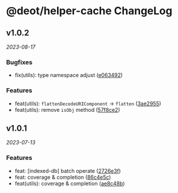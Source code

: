 # @deot/helper-cache ChangeLog

## v1.0.2

_2023-08-17_

### Bugfixes

- fix(utils): type namespace adjust ([e063492](https://github.com/deot/helper/commit/e063492e529f95516661cc58cea8c5733fa6e972))

### Features

- feat(utils): `flattenDecodeURIComponent` ->  `flatten` ([3ae2955](https://github.com/deot/helper/commit/3ae29553e06a0309c227075551543dd3179173a7))
- feat(utils): remove `isObj` method ([57f8ce2](https://github.com/deot/helper/commit/57f8ce2b36878a22cfecba67a57df4d752b04bd2))

## v1.0.1

_2023-07-13_

### Features

- feat: [indexed-db] batch operate ([2726e3f](https://github.com/deot/helper/commit/2726e3f679e9c572b73fc8c4fddf189b1ff478df))
- feat: coverage & completion ([86c4e5c](https://github.com/deot/helper/commit/86c4e5c5f93c8b06bda02d897c91cbfb23597e39))
- feat(utils): coverage & completion ([ae8c48b](https://github.com/deot/helper/commit/ae8c48b85e994e7dccc7f5d132b4bd57792f546c))
